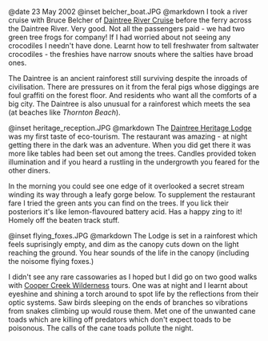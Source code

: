 @date		23 May 2002
@inset		belcher_boat.JPG
@markdown
I took a river cruise with Bruce Belcher of
[Daintree River Cruise](https://www.daintreerivercruisecentre.com.au/)
before the ferry across the Daintree River. Very good. Not all the passengers paid - we had two green tree frogs for company!  If I had worried about not seeing any crocodiles I needn't have done. Learnt how to tell freshwater from saltwater crocodiles - the freshies have narrow snouts where the salties have broad ones.

The Daintree is an ancient rainforest still surviving despite the inroads of civilisation. There are pressures on it from the feral pigs whose diggings are foul graffiti on the forest floor. And residents who want all the comforts of a big city.
The Daintree is also unusual for a rainforest which meets the sea (at beaches like
*Thornton Beach*).

@inset		heritage_reception.JPG
@markdown
The [Daintree Heritage Lodge](https://www.heritagelodge.net.au/) was my first taste of eco-tourism. The restaurant was amazing - at night getting there in the dark was an adventure. When you did get there it was more like tables had been set out among the trees. Candles provided token illumination and if you heard a rustling in the undergrowth you feared for the other diners.

In the morning you could see one edge of it overlooked a secret stream winding its way through a leafy gorge below. To supplement the restaurant fare I tried the green ants you can find on the trees. If you lick their posteriors it's like lemon-flavoured battery acid. Has a happy zing to it! Homely off the beaten track stuff.

@inset		flying_foxes.JPG
@markdown
The Lodge is set in a rainforest which feels suprisingly empty, and dim as the canopy cuts down on the light reaching the ground. You hear sounds of the life in the canopy (including the noisome flying foxes.)

I didn't see any rare cassowaries as I hoped but I did go on two good walks with
[Cooper Creek Wilderness](https://coopercreek.com.au/) tours. One was at night and I learnt about eyeshine and shining a torch around to spot life by the reflections from their optic systems. Saw birds sleeping on the ends of branches so vibrations from snakes climbing up would rouse them. Met one of the unwanted cane toads which are killing off predators which don't expect toads to be poisonous. The calls of the cane toads pollute the night.
